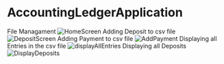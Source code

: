 # AccountingLedgerApplication
File Managament
![HomeScreen](https://github.com/Onrielh/AccountingLedgerApplication/assets/109190331/a19ba6e1-137d-4065-9f76-195239e9719d)
Adding Deposit to csv file
![DepositScreen](https://github.com/Onrielh/AccountingLedgerApplication/assets/109190331/af67ef27-4716-4f39-b255-513b13194da9)
Adding Payment to csv file
![AddPayment](https://github.com/Onrielh/AccountingLedgerApplication/assets/109190331/73c4e4c1-fcbe-47e5-99c6-d9db4caa5964)
Displaying all Entries in the csv file
![displayAllEntries](https://github.com/Onrielh/AccountingLedgerApplication/assets/109190331/000dd491-a7cf-48d3-a0fe-2435fd2428cb)
Displaying all Deposits
![DisplayDeposits](https://github.com/Onrielh/AccountingLedgerApplication/assets/109190331/8ad60240-54b4-482e-b8a3-e33c69ba8d2f)
